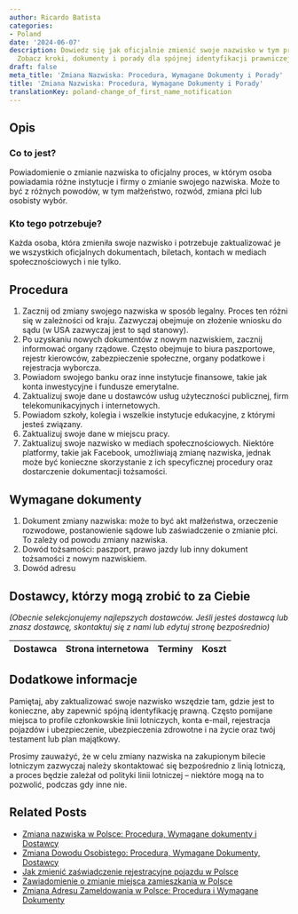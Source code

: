 ```yaml
---
author: Ricardo Batista
categories:
- Poland
date: '2024-06-07'
description: Dowiedz się jak oficjalnie zmienić swoje nazwisko w tym przewodniku.
  Zobacz kroki, dokumenty i porady dla spójnej identyfikacji prawniczej w tym procesie.
draft: false
meta_title: 'Zmiana Nazwiska: Procedura, Wymagane Dokumenty i Porady'
title: 'Zmiana Nazwiska: Procedura, Wymagane Dokumenty i Porady'
translationKey: poland-change_of_first_name_notification
---
```



## Opis
### Co to jest?
Powiadomienie o zmianie nazwiska to oficjalny proces, w którym osoba powiadamia różne instytucje i firmy o zmianie swojego nazwiska. Może to być z różnych powodów, w tym małżeństwo, rozwód, zmiana płci lub osobisty wybór.

### Kto tego potrzebuje?
Każda osoba, która zmieniła swoje nazwisko i potrzebuje zaktualizować je we wszystkich oficjalnych dokumentach, biletach, kontach w mediach społecznościowych i nie tylko.

## Procedura
1. Zacznij od zmiany swojego nazwiska w sposób legalny. Proces ten różni się w zależności od kraju. Zazwyczaj obejmuje on złożenie wniosku do sądu (w USA zazwyczaj jest to sąd stanowy).
2. Po uzyskaniu nowych dokumentów z nowym nazwiskiem, zacznij informować organy rządowe. Często obejmuje to biura paszportowe, rejestr kierowców, zabezpieczenie społeczne, organy podatkowe i rejestracja wyborcza.
3. Powiadom swojego banku oraz inne instytucje finansowe, takie jak konta inwestycyjne i fundusze emerytalne.
4. Zaktualizuj swoje dane u dostawców usług użyteczności publicznej, firm telekomunikacyjnych i internetowych.
5. Powiadom szkoły, kolegia i wszelkie instytucje edukacyjne, z którymi jesteś związany.
6. Zaktualizuj swoje dane w miejscu pracy.
7. Zaktualizuj swoje nazwisko w mediach społecznościowych. Niektóre platformy, takie jak Facebook, umożliwiają zmianę nazwiska, jednak może być konieczne skorzystanie z ich specyficznej procedury oraz dostarczenie dokumentacji tożsamości.

## Wymagane dokumenty
1. Dokument zmiany nazwiska: może to być akt małżeństwa, orzeczenie rozwodowe, postanowienie sądowe lub zaświadczenie o zmianie płci. To zależy od powodu zmiany nazwiska.
2. Dowód tożsamości: paszport, prawo jazdy lub inny dokument tożsamości z nowym nazwiskiem.
3. Dowód adresu

## Dostawcy, którzy mogą zrobić to za Ciebie

_(Obecnie selekcjonujemy najlepszych dostawców. Jeśli jesteś dostawcą lub znasz dostawcę, skontaktuj się z nami lub edytuj stronę bezpośrednio)_

| Dostawca        |     Strona internetowa  |     Terminy     |       Koszt      |
| --------------- | --------------- |  :-------------: | :-------------: |

## Dodatkowe informacje
Pamiętaj, aby zaktualizować swoje nazwisko wszędzie tam, gdzie jest to konieczne, aby zapewnić spójną identyfikację prawną. Często pomijane miejsca to profile członkowskie linii lotniczych, konta e-mail, rejestracja pojazdów i ubezpieczenie, ubezpieczenia zdrowotne i na życie oraz twój testament lub plan majątkowy.

Prosimy zauważyć, że w celu zmiany nazwiska na zakupionym bilecie lotniczym zazwyczaj należy skontaktować się bezpośrednio z linią lotniczą, a proces będzie zależał od polityki linii lotniczej – niektóre mogą na to pozwolić, podczas gdy inne nie.


## Related Posts

- [Zmiana nazwiska w Polsce: Procedura, Wymagane dokumenty i Dostawcy](https://tramitit.com/pl/guides/poland/zgloszenie_zmiany_nazwiska/)
- [Zmiana Dowodu Osobistego: Procedura, Wymagane Dokumenty, Dostawcy](https://tramitit.com/pl/guides/poland/zmiana_dowodu_osobistego/)
- [Jak zmienić zaświadczenie rejestracyjne pojazdu w Polsce](https://tramitit.com/pl/guides/poland/zmiana_dowodu_rejestracyjnego/)
- [Zawiadomienie o zmianie miejsca zamieszkania w Polsce](https://tramitit.com/pl/guides/poland/zgloszenie_zmiany_miejsca_zamieszkania/)
- [Zmiana Adresu Zameldowania w Polsce: Procedura i Wymagane Dokumenty](https://tramitit.com/pl/guides/poland/zmiana_adresu_zameldowania/)